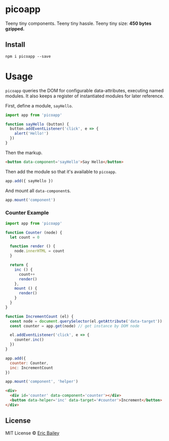 # picoapp
Teeny tiny components. Teeny tiny hassle. Teeny tiny size: **450 bytes
gzipped.**

## Install
```
npm i picoapp --save
```

# Usage
`picoapp` queries the DOM for configurable data-attributes, executing named
modules. It also keeps a register of instantiated modules for later reference.

First, define a module, `sayHello`.
```javascript
import app from 'picoapp'

function sayHello (button) {
  button.addEventListener('click', e => {
    alert('Hello!')
  })
}
```
Then the markup.
```html
<button data-component='sayHello'>Say Hello</button>
```
Then add the module so that it's available to `picoapp`.
```javascript
app.add({ sayHello })
```
And mount all `data-component`s.
```javascript
app.mount('component')
```

### Counter Example
```javascript
import app from 'picoapp'

function Counter (node) {
  let count = 0

  function render () {
    node.innerHTML = count
  }

  return {
    inc () {
      count++
      render()
    },
    mount () {
      render()
    }
  }
}

function IncrementCount (el) {
  const node = document.querySelector(el.getAttribute('data-target'))
  const counter = app.get(node) // get instance by DOM node

  el.addEventListener('click', e => {
    counter.inc()
  })
}

app.add({
  counter: Counter,
  inc: IncrementCount
})

app.mount('component', 'helper')
```
```html
<div>
  <div id='counter' data-component='counter'></div>
  <button data-helper='inc' data-target='#counter'>Increment</button>
</div>
```

## License
MIT License © [Eric Bailey](https://estrattonbailey.com)
